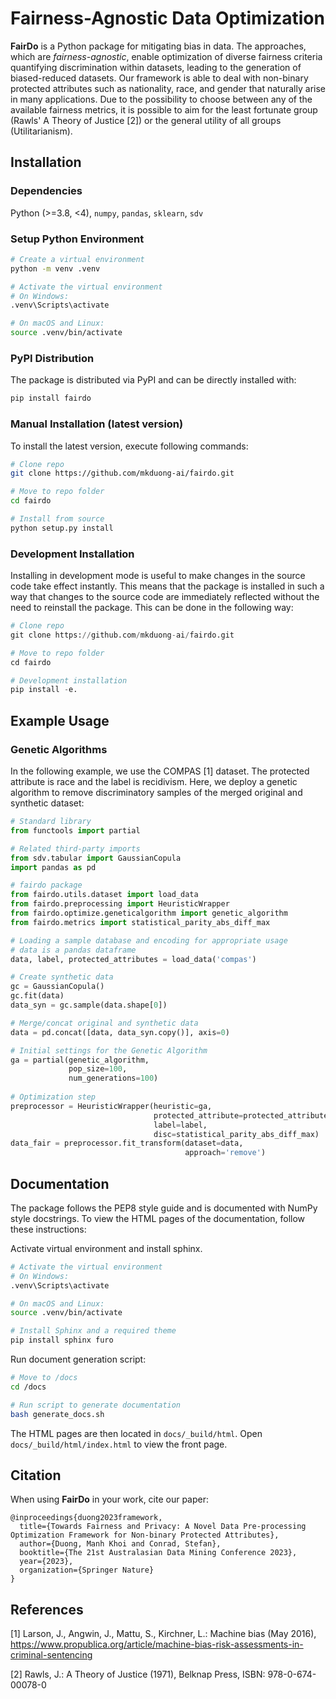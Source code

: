 # Fairness-Agnostic Data Optimization
**FairDo** is a Python package for mitigating bias in data.
The approaches, which are _fairness-agnostic_, enable optimization of diverse
fairness criteria quantifying discrimination within datasets,
leading to the generation of biased-reduced datasets.
Our framework is able to deal with non-binary protected attributes
such as nationality, race, and gender that naturally arise in many
applications.
Due to the possibility to choose between any of the available fairness metrics,
it is possible to aim for the least fortunate group
(Rawls' A Theory of Justice [2]) or the general utility of all groups
(Utilitarianism).

## Installation

### Dependencies
Python (>=3.8, <4), `numpy`, `pandas`, `sklearn`, `sdv`

### Setup Python Environment

```bash
# Create a virtual environment
python -m venv .venv

# Activate the virtual environment
# On Windows:
.venv\Scripts\activate

# On macOS and Linux:
source .venv/bin/activate
```

### PyPI Distribution

The package is distributed via PyPI and can be directly installed with:
```bash
pip install fairdo
```

### Manual Installation (latest version)

To install the latest version, execute following commands:
```bash
# Clone repo
git clone https://github.com/mkduong-ai/fairdo.git

# Move to repo folder
cd fairdo

# Install from source
python setup.py install
```

### Development Installation

Installing in development mode is useful to make changes in the source code take effect instantly.
This means that the package is installed in such a way that changes to the source code
are immediately reflected without the need to reinstall the package. This can be done in the following
way:
```python
# Clone repo
git clone https://github.com/mkduong-ai/fairdo.git

# Move to repo folder
cd fairdo

# Development installation
pip install -e.
```

## Example Usage

### Genetic Algorithms
In the following example, we use the COMPAS [1] dataset.
The protected attribute is race and the label is recidivism.
Here, we deploy a genetic algorithm to remove discriminatory samples
of the merged original and synthetic dataset:

```python
# Standard library
from functools import partial

# Related third-party imports
from sdv.tabular import GaussianCopula
import pandas as pd

# fairdo package
from fairdo.utils.dataset import load_data
from fairdo.preprocessing import HeuristicWrapper
from fairdo.optimize.geneticalgorithm import genetic_algorithm
from fairdo.metrics import statistical_parity_abs_diff_max

# Loading a sample database and encoding for appropriate usage
# data is a pandas dataframe
data, label, protected_attributes = load_data('compas')

# Create synthetic data
gc = GaussianCopula()
gc.fit(data)
data_syn = gc.sample(data.shape[0])

# Merge/concat original and synthetic data
data = pd.concat([data, data_syn.copy()], axis=0)

# Initial settings for the Genetic Algorithm
ga = partial(genetic_algorithm,
             pop_size=100,
             num_generations=100)
             
# Optimization step
preprocessor = HeuristicWrapper(heuristic=ga,
                                protected_attribute=protected_attributes[0],
                                label=label,
                                disc=statistical_parity_abs_diff_max)
data_fair = preprocessor.fit_transform(dataset=data,
                                       approach='remove')                                
```


## Documentation

The package follows the PEP8 style guide and is documented with NumPy style
docstrings. To view the HTML pages of the documentation,
follow these instructions:

Activate virtual environment and install sphinx.
```bash
# Activate the virtual environment
# On Windows:
.venv\Scripts\activate

# On macOS and Linux:
source .venv/bin/activate

# Install Sphinx and a required theme
pip install sphinx furo
```

Run document generation script:
```bash
# Move to /docs
cd /docs

# Run script to generate documentation
bash generate_docs.sh
```

The HTML pages are then located in `docs/_build/html`.
Open `docs/_build/html/index.html` to view the front page.

## Citation

When using **FairDo** in your work, cite our paper:

```
@inproceedings{duong2023framework,
  title={Towards Fairness and Privacy: A Novel Data Pre-processing Optimization Framework for Non-binary Protected Attributes},
  author={Duong, Manh Khoi and Conrad, Stefan},
  booktitle={The 21st Australasian Data Mining Conference 2023},
  year={2023},
  organization={Springer Nature}
}
```

## References
[1] Larson, J., Angwin, J., Mattu, S.,  Kirchner, L.: Machine
bias (May 2016),
https://www.propublica.org/article/machine-bias-risk-assessments-in-criminal-sentencing

[2] Rawls, J.: A Theory of Justice (1971), Belknap Press, ISBN: 978-0-674-00078-0
